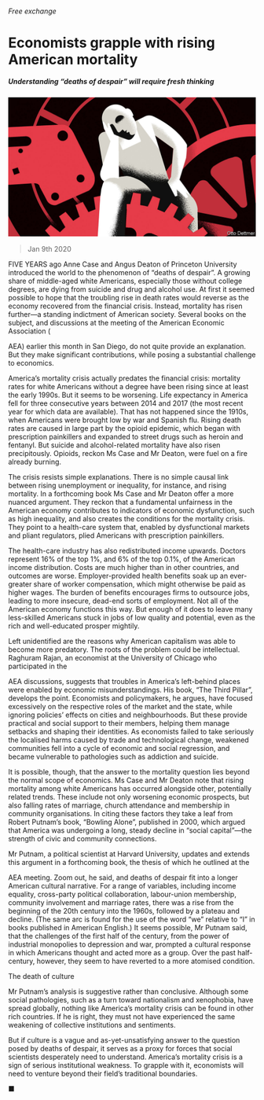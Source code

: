 ###### Free exchange

# Economists grapple with rising American mortality 

##### Understanding “deaths of despair” will require fresh thinking 

![image](images/20200111_FND000_0.jpg) 

> Jan 9th 2020 

FIVE YEARS ago Anne Case and Angus Deaton of Princeton University introduced the world to the phenomenon of “deaths of despair”. A growing share of middle-aged white Americans, especially those without college degrees, are dying from suicide and drug and alcohol use. At first it seemed possible to hope that the troubling rise in death rates would reverse as the economy recovered from the financial crisis. Instead, mortality has risen further—a standing indictment of American society. Several books on the subject, and discussions at the meeting of the American Economic Association ( 

AEA) earlier this month in San Diego, do not quite provide an explanation. But they make significant contributions, while posing a substantial challenge to economics. 

America’s mortality crisis actually predates the financial crisis: mortality rates for white Americans without a degree have been rising since at least the early 1990s. But it seems to be worsening. Life expectancy in America fell for three consecutive years between 2014 and 2017 (the most recent year for which data are available). That has not happened since the 1910s, when Americans were brought low by war and Spanish flu. Rising death rates are caused in large part by the opioid epidemic, which began with prescription painkillers and expanded to street drugs such as heroin and fentanyl. But suicide and alcohol-related mortality have also risen precipitously. Opioids, reckon Ms Case and Mr Deaton, were fuel on a fire already burning. 

The crisis resists simple explanations. There is no simple causal link between rising unemployment or inequality, for instance, and rising mortality. In a forthcoming book Ms Case and Mr Deaton offer a more nuanced argument. They reckon that a fundamental unfairness in the American economy contributes to indicators of economic dysfunction, such as high inequality, and also creates the conditions for the mortality crisis. They point to a health-care system that, enabled by dysfunctional markets and pliant regulators, plied Americans with prescription painkillers. 

The health-care industry has also redistributed income upwards. Doctors represent 16% of the top 1%, and 6% of the top 0.1%, of the American income distribution. Costs are much higher than in other countries, and outcomes are worse. Employer-provided health benefits soak up an ever-greater share of worker compensation, which might otherwise be paid as higher wages. The burden of benefits encourages firms to outsource jobs, leading to more insecure, dead-end sorts of employment. Not all of the American economy functions this way. But enough of it does to leave many less-skilled Americans stuck in jobs of low quality and potential, even as the rich and well-educated prosper mightily. 

Left unidentified are the reasons why American capitalism was able to become more predatory. The roots of the problem could be intellectual. Raghuram Rajan, an economist at the University of Chicago who participated in the  

AEA discussions, suggests that troubles in America’s left-behind places were enabled by economic misunderstandings. His book, “The Third Pillar”, develops the point. Economists and policymakers, he argues, have focused excessively on the respective roles of the market and the state, while ignoring policies’ effects on cities and neighbourhoods. But these provide practical and social support to their members, helping them manage setbacks and shaping their identities. As economists failed to take seriously the localised harms caused by trade and technological change, weakened communities fell into a cycle of economic and social regression, and became vulnerable to pathologies such as addiction and suicide. 

It is possible, though, that the answer to the mortality question lies beyond the normal scope of economics. Ms Case and Mr Deaton note that rising mortality among white Americans has occurred alongside other, potentially related trends. These include not only worsening economic prospects, but also falling rates of marriage, church attendance and membership in community organisations. In citing these factors they take a leaf from Robert Putnam’s book, “Bowling Alone”, published in 2000, which argued that America was undergoing a long, steady decline in “social capital”—the strength of civic and community connections. 

Mr Putnam, a political scientist at Harvard University, updates and extends this argument in a forthcoming book, the thesis of which he outlined at the  

AEA meeting. Zoom out, he said, and deaths of despair fit into a longer American cultural narrative. For a range of variables, including income equality, cross-party political collaboration, labour-union membership, community involvement and marriage rates, there was a rise from the beginning of the 20th century into the 1960s, followed by a plateau and decline. (The same arc is found for the use of the word “we” relative to “I” in books published in American English.) It seems possible, Mr Putnam said, that the challenges of the first half of the century, from the power of industrial monopolies to depression and war, prompted a cultural response in which Americans thought and acted more as a group. Over the past half-century, however, they seem to have reverted to a more atomised condition. 

The death of culture 

Mr Putnam’s analysis is suggestive rather than conclusive. Although some social pathologies, such as a turn toward nationalism and xenophobia, have spread globally, nothing like America’s mortality crisis can be found in other rich countries. If he is right, they must not have experienced the same weakening of collective institutions and sentiments. 

But if culture is a vague and as-yet-unsatisfying answer to the question posed by deaths of despair, it serves as a proxy for forces that social scientists desperately need to understand. America’s mortality crisis is a sign of serious institutional weakness. To grapple with it, economists will need to venture beyond their field’s traditional boundaries.  

■
